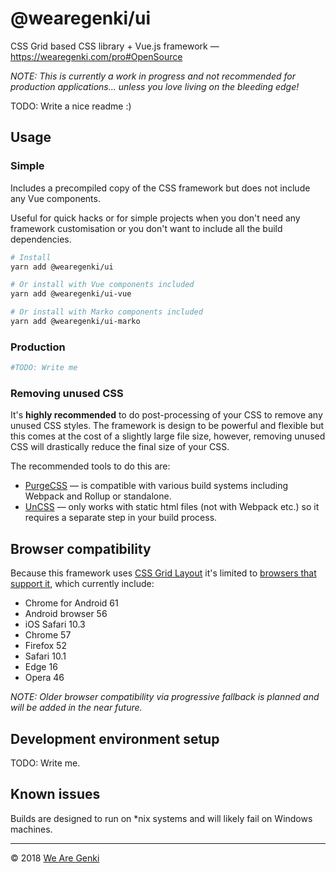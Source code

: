 # @wearegenki/ui

CSS Grid based CSS library + Vue.js framework — <https://wearegenki.com/pro#OpenSource>

_NOTE: This is currently a work in progress and not recommended for production applications... unless you love living on the bleeding edge!_

TODO: Write a nice readme :)

## Usage

### Simple

Includes a precompiled copy of the CSS framework but does not include any Vue components.

Useful for quick hacks or for simple projects when you don't need any framework customisation or you don't want to include all the build dependencies.

```bash
# Install
yarn add @wearegenki/ui

# Or install with Vue components included
yarn add @wearegenki/ui-vue

# Or install with Marko components included
yarn add @wearegenki/ui-marko
```

### Production

```bash
#TODO: Write me
```

### Removing unused CSS

It's **highly recommended** to do post-processing of your CSS to remove any unused CSS styles. The framework is design to be powerful and flexible but this comes at the cost of a slightly large file size, however, removing unused CSS will drastically reduce the final size of your CSS.

The recommended tools to do this are:

* [PurgeCSS](https://github.com/FullHuman/purgecss) — is compatible with various build systems including Webpack and Rollup or standalone.
* [UnCSS](https://github.com/giakki/uncss) — only works with static html files (not with Webpack etc.) so it requires a separate step in your build process.

## Browser compatibility

Because this framework uses [CSS Grid Layout](https://developer.mozilla.org/en-US/docs/Web/CSS/CSS_Grid_Layout) it's limited to [browsers that support it](http://caniuse.com/#feat=css-grid), which currently include:

* Chrome for Android 61
* Android browser 56
* iOS Safari 10.3
* Chrome 57
* Firefox 52
* Safari 10.1
* Edge 16
* Opera 46

_NOTE: Older browser compatibility via progressive fallback is planned and will be added in the near future._

## Development environment setup

TODO: Write me.

## Known issues

Builds are designed to run on *nix systems and will likely fail on Windows machines.

-----

© 2018 [We Are Genki](https://wearegenki.com)
